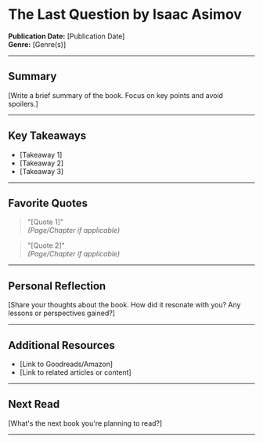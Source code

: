 # The Last Question by Isaac Asimov

**Publication Date:** [Publication Date]  
**Genre:** [Genre(s)]

---

## Summary
[Write a brief summary of the book. Focus on key points and avoid spoilers.]

---

## Key Takeaways
- [Takeaway 1]
- [Takeaway 2]
- [Takeaway 3]

---

## Favorite Quotes
> "[Quote 1]"  
> *(Page/Chapter if applicable)*

> "[Quote 2]"  
> *(Page/Chapter if applicable)*

---

## Personal Reflection
[Share your thoughts about the book. How did it resonate with you? Any lessons or perspectives gained?]

---

## Additional Resources
- [Link to Goodreads/Amazon]
- [Link to related articles or content]

---

## Next Read
[What's the next book you're planning to read?]

---

